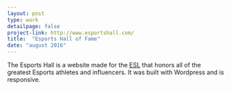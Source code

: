 ```yaml
---
layout: post
type: work
detailpage: false
project-link: http://www.esportshall.com/
title:  "Esports Hall of Fame"
date: "august 2016"
---
```


The Esports Hall is a website made for the [ESL][esl] that honors all of the greatest Esports athletes and influencers. It was built with Wordpress and is responsive.

[esl]: http://www.eslgaming.com/
